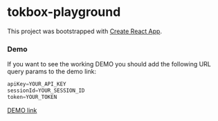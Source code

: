 # tokbox-playground

This project was bootstrapped with [Create React App](https://github.com/facebook/create-react-app).

### Demo

If you want to see the working DEMO you should add the following URL query params to the demo link:
```javascript
apiKey=YOUR_API_KEY
sessionId=YOUR_SESSION_ID
token=YOUR_TOKEN
```

[DEMO link](https://skokovskyi.github.io/tokbox-playground)